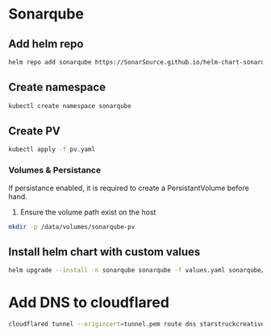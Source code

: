# Sonarqube

## Add helm repo

```bash
helm repo add sonarqube https://SonarSource.github.io/helm-chart-sonarqube
```

## Create namespace

```bash
kubectl create namespace sonarqube
```

## Create PV

```bash
kubectl apply -f pv.yaml
```
### Volumes & Persistance

If persistance enabled, it is required to create a PersistantVolume before hand.

1. Ensure the volume path exist on the host

```bash
mkdir -p /data/volumes/sonarqube-pv
```


## Install helm chart with custom values

```bash
helm upgrade --install -n sonarqube sonarqube -f values.yaml sonarqube/sonarqube
```


# Add DNS to cloudflared

```bash
cloudflared tunnel --origincert=tunnel.pem route dns starstruckcreative sonarqube.starstruckcreative.com
```
